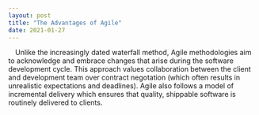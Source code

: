 ```yaml
---
layout: post
title: "The Advantages of Agile"
date: 2021-01-27
---
```


<p>&emsp;Unlike the increasingly dated waterfall method, Agile methodologies aim to acknowledge and embrace changes that arise during the software development cycle. This approach values collaboration between the client and development team over contract negotation (which often results in unrealistic expectations and deadlines). Agile also follows a model of incremental delivery which ensures that quality, shippable software is routinely delivered to clients.  </p>
<!--
<ol>
  <li>They have a clarifying effect on the class</li>
  <li>They help avoid the need for comments (especially comments within methods)</li>
  <li>They encourage reuse</li>
  <li>They are easy to move to another class</li>
</ol>
-->

<!--more-->
